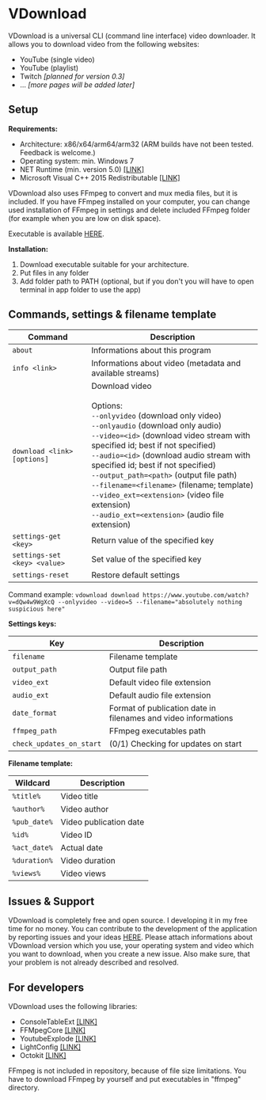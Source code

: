 # VDownload

VDownload is a universal CLI (command line interface) video downloader. It allows you to download video from the following websites:
- YouTube (single video)
- YouTube (playlist)
- Twitch *[planned for version 0.3]*
- ... *[more pages will be added later]*

## Setup

**Requirements:**

- Architecture: x86/x64/arm64/arm32 (ARM builds have not been tested. Feedback is welcome.)
- Operating system: min. Windows 7
- NET Runtime (min. version 5.0) [[LINK]](https://dotnet.microsoft.com/download)
- Microsoft Visual C++ 2015 Redistributable [[LINK]](https://www.microsoft.com/en-US/download/details.aspx?id=48145)
 
VDownload also uses FFmpeg to convert and mux media files, but it is included. If you have FFmpeg installed on your computer, you can change used installation of FFmpeg in settings and delete included FFmpeg folder (for example when you are low on disk space).

Executable is available [HERE](https://github.com/mateuszskoczek/VDownload/releases).


**Installation:**

1. Download executable suitable for your architecture.
2. Put files in any folder
3. Add folder path to PATH (optional, but if you don't you will have to open terminal in app folder to use the app)



## Commands, settings & filename template

| Command                      | Description                                                                                                                                                                                                                                                                                                                                                                                                                                                                             |
| ---------------------------- | --------------------------------------------------------------------------------------------------------------------------------------------------------------------------------------------------------------------------------------------------------------------------------------------------------------------------------------------------------------------------------------------------------------------------------------------------------------------------------------- |
| `about`                      | Informations about this program                                                                                                                                                                                                                                                                                                                                                                                                                                                         |
| `info <link>`                | Informations about video (metadata and available streams)                                                                                                                                                                                                                                                                                                                                                                                                                               |
| `download <link> [options]`  | Download video<br><br>Options:<br>`--onlyvideo` (download only video)<br>`--onlyaudio` (download only audio)<br>`--video=<id>` (download video stream with specified id; best if not specified)<br>`--audio=<id>` (download audio stream with specified id; best if not specified)<br>`--output_path=<path>` (output file path)<br>`--filename=<filename>` (filename; template)<br>`--video_ext=<extension>` (video file extension)<br>`--audio_ext=<extension>` (audio file extension) |
| `settings-get <key>`         | Return value of the specified key                                                                                                                                                                                                                                                                                                                                                                                                                                                       |
| `settings-set <key> <value>` | Set value of the specified key                                                                                                                                                                                                                                                                                                                                                                                                                                                          |
| `settings-reset`             | Restore default settings                                                                                                                                                                                                                                                                                                                                                                                                                                                                |

Command example: `vdownload download https://www.youtube.com/watch?v=dQw4w9WgXcQ --onlyvideo --video=5 --filename="absolutely nothing suspicious here"`


**Settings keys:**

| Key                      | Description                                                    |
| ------------------------ | -------------------------------------------------------------- |
| `filename`               | Filename template                                              |
| `output_path`            | Output file path                                               |
| `video_ext`              | Default video file extension                                   |
| `audio_ext`              | Default audio file extension                                   |
| `date_format`            | Format of publication date in filenames and video informations |
| `ffmpeg_path`            | FFmpeg executables path                                        |
| `check_updates_on_start` | (0/1) Checking for updates on start                            |


**Filename template:**

| Wildcard     | Description            |
| ------------ | ---------------------- |
| `%title%`    | Video title            |
| `%author%`   | Video author           |
| `%pub_date%` | Video publication date |
| `%id%`       | Video ID               |
| `%act_date%` | Actual date            |
| `%duration%` | Video duration         |
| `%views%`    | Video views            |



## Issues & Support

VDownload is completely free and open source. I developing it in my free time for no money. You can contribute to the development of the application by reporting issues and your ideas [HERE](https://github.com/mateuszskoczek/VDownload/issues). Please attach informations about VDownload version which you use, your operating system and video which you want to download, when you create a new issue. Also make sure, that your problem is not already described and resolved.



## For developers

VDownload uses the following libraries:
- ConsoleTableExt [[LINK]](https://github.com/minhhungit/ConsoleTableExt)
- FFMpegCore [[LINK]](https://github.com/rosenbjerg/FFMpegCore)
- YoutubeExplode [[LINK]](https://github.com/Tyrrrz/YoutubeExplode)
- LightConfig [[LINK]](https://github.com/mateuszskoczek/LightConfig)
- Octokit [[LINK]](https://github.com/octokit/octokit.net)

FFmpeg is not included in repository, because of file size limitations. You have to download FFmpeg by yourself and put executables in "ffmpeg" directory.